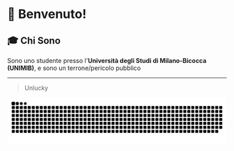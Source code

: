 # 👋 Benvenuto!

## 🎓 Chi Sono

Sono uno studente presso l'**Università degli Studi di Milano-Bicocca (UNIMIB)**, e sono un terrone/pericolo pubblico

---

> Unlucky
<picture>
  <source media="(prefers-color-scheme: dark)" srcset="https://raw.githubusercontent.com/Carmine42/Carmine42/output/github-snake-dark.svg" />
  <source media="(prefers-color-scheme: light)" srcset="https://raw.githubusercontent.com/Carmine42/Carmine42/output/github-snake.svg" />
  <img alt="github-snake" src="https://raw.githubusercontent.com/Carmine42/Carmine42/output/github-snake.svg" />
</picture>
